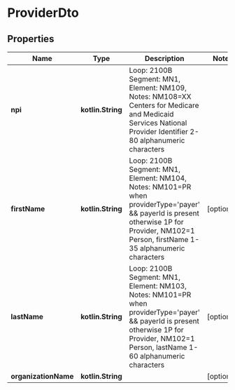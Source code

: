 
# ProviderDto

## Properties
| Name | Type | Description | Notes |
| ------------ | ------------- | ------------- | ------------- |
| **npi** | **kotlin.String** | Loop: 2100B Segment: MN1, Element: NM109, Notes: NM108&#x3D;XX Centers for Medicare and Medicaid Services National Provider Identifier 2-80 alphanumeric characters  |  |
| **firstName** | **kotlin.String** | Loop: 2100B Segment: MN1, Element: NM104, Notes: NM101&#x3D;PR when providerType&#x3D;&#39;payer&#39; &amp;&amp; payerId is present otherwise 1P for Provider, NM102&#x3D;1 Person, firstName 1-35 alphanumeric characters  |  [optional] |
| **lastName** | **kotlin.String** | Loop: 2100B Segment: MN1, Element: NM103, Notes: NM101&#x3D;PR when providerType&#x3D;&#39;payer&#39; &amp;&amp; payerId is present otherwise 1P for Provider, NM102&#x3D;1 Person, lastName 1-60 alphanumeric characters  |  [optional] |
| **organizationName** | **kotlin.String** |  |  [optional] |



